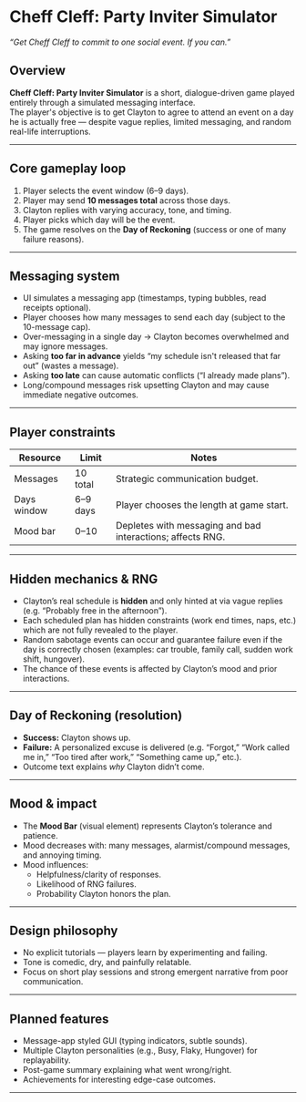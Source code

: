 # Cheff Cleff: Party Inviter Simulator
*“Get Cheff Cleff to commit to one social event. If you can.”*

## Overview
**Cheff Cleff: Party Inviter Simulator** is a short, dialogue-driven game played entirely through a simulated messaging interface.  
The player's objective is to get Clayton to agree to attend an event on a day he is actually free — despite vague replies, limited messaging, and random real-life interruptions.

---

## Core gameplay loop
1. Player selects the event window (6–9 days).  
2. Player may send **10 messages total** across those days.  
3. Clayton replies with varying accuracy, tone, and timing.  
4. Player picks which day will be the event.  
5. The game resolves on the **Day of Reckoning** (success or one of many failure reasons).

---

## Messaging system
- UI simulates a messaging app (timestamps, typing bubbles, read receipts optional).  
- Player chooses how many messages to send each day (subject to the 10-message cap).  
- Over-messaging in a single day → Clayton becomes overwhelmed and may ignore messages.  
- Asking **too far in advance** yields “my schedule isn't released that far out” (wastes a message).  
- Asking **too late** can cause automatic conflicts (“I already made plans”).  
- Long/compound messages risk upsetting Clayton and may cause immediate negative outcomes.

---

## Player constraints

| Resource      | Limit       | Notes |
|---------------|-------------|-------|
| Messages      | 10 total    | Strategic communication budget. |
| Days window   | 6–9 days    | Player chooses the length at game start. |
| Mood bar      | 0–10        | Depletes with messaging and bad interactions; affects RNG. |

---

## Hidden mechanics & RNG
- Clayton’s real schedule is **hidden** and only hinted at via vague replies (e.g. “Probably free in the afternoon”).  
- Each scheduled plan has hidden constraints (work end times, naps, etc.) which are not fully revealed to the player.  
- Random sabotage events can occur and guarantee failure even if the day is correctly chosen (examples: car trouble, family call, sudden work shift, hungover).  
- The chance of these events is affected by Clayton’s mood and prior interactions.

---

## Day of Reckoning (resolution)
- **Success:** Clayton shows up.  
- **Failure:** A personalized excuse is delivered (e.g. “Forgot,” “Work called me in,” “Too tired after work,” “Something came up,” etc.).  
- Outcome text explains *why* Clayton didn’t come.

---

## Mood & impact
- The **Mood Bar** (visual element) represents Clayton’s tolerance and patience.  
- Mood decreases with: many messages, alarmist/compound messages, and annoying timing.  
- Mood influences:
  - Helpfulness/clarity of responses.  
  - Likelihood of RNG failures.  
  - Probability Clayton honors the plan.

---

## Design philosophy
- No explicit tutorials — players learn by experimenting and failing.  
- Tone is comedic, dry, and painfully relatable.  
- Focus on short play sessions and strong emergent narrative from poor communication.

---

## Planned features
- Message-app styled GUI (typing indicators, subtle sounds).  
- Multiple Clayton personalities (e.g., Busy, Flaky, Hungover) for replayability.  
- Post-game summary explaining what went wrong/right.  
- Achievements for interesting edge-case outcomes.

---


